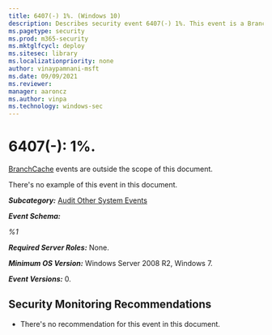```yaml
---
title: 6407(-) 1%. (Windows 10)
description: Describes security event 6407(-) 1%. This event is a BranchCache event, which is outside the scope of this document.
ms.pagetype: security
ms.prod: m365-security
ms.mktglfcycl: deploy
ms.sitesec: library
ms.localizationpriority: none
author: vinaypamnani-msft
ms.date: 09/09/2021
ms.reviewer: 
manager: aaroncz
ms.author: vinpa
ms.technology: windows-sec
---
```


# 6407(-): 1%.


[BranchCache](/previous-versions/windows/it-pro/windows-server-2012-R2-and-2012/jj127252(v=ws.11)) events are outside the scope of this document.

There's no example of this event in this document.

***Subcategory:***&nbsp;[Audit Other System Events](audit-other-system-events.md)

***Event Schema:***

*%1*

***Required Server Roles:*** None.

***Minimum OS Version:*** Windows Server 2008 R2, Windows 7.

***Event Versions:*** 0.

## Security Monitoring Recommendations

-   There's no recommendation for this event in this document.